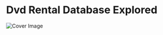 # Dvd Rental Database Explored
![Cover Image](https://1.bp.blogspot.com/-l38cB-6kH6Y/YVfNFxbNmVI/AAAAAAAADeA/ALYOr1qAOcEdnnv1JPHT2PXpgZ-ldfDtwCLcBGAsYHQ/s16000/Yellow%2BBlue%2Band%2BOrange%2BAbstract%2BPatterns%2BBuyer%2BPresentation%2BListing%2BPresentation%2B%25283%2529.png)
